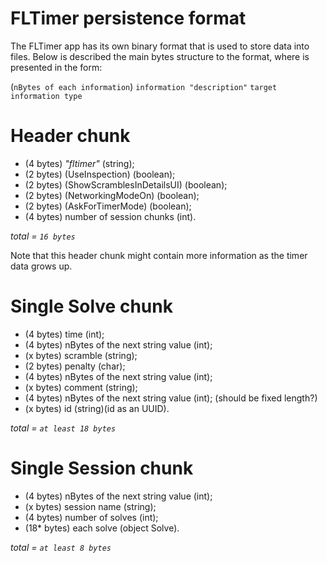 # FLTimer persistence format

The FLTimer app has its own binary format that is used to store data into files. Below is described
the main bytes structure to the format, where is presented in the form:

(`nBytes of each information`) `information "description"` `target information type`

# Header chunk

- (4 bytes) _"fltimer"_ (string);
- (2 bytes) (UseInspection) (boolean);
- (2 bytes) (ShowScramblesInDetailsUI) (boolean);
- (2 bytes) (NetworkingModeOn) (boolean);
- (2 bytes) (AskForTimerMode) (boolean);
- (4 bytes) number of session chunks (int).

*total = `16 bytes`*

Note that this header chunk might contain more information as the timer data grows up.

# Single Solve chunk

- (4 bytes) time (int);
- (4 bytes) nBytes of the next string value (int);
- (x bytes) scramble (string);
- (2 bytes) penalty (char);
- (4 bytes) nBytes of the next string value (int);
- (x bytes) comment (string);
- (4 bytes) nBytes of the next string value (int); (should be fixed length?)
- (x bytes) id (string)(id as an UUID).

*total = `at least 18 bytes`*

# Single Session chunk

- (4 bytes) nBytes of the next string value (int);
- (x bytes) session name (string);
- (4 bytes) number of solves (int);
- (18* bytes) each solve (object Solve).

*total = `at least 8 bytes`*
